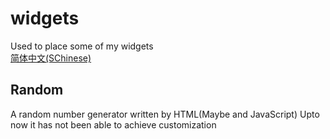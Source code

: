 # widgets
Used to place some of my widgets  
[简体中文(SChinese)]()
## Random
A random number generator written by HTML(Maybe and JavaScript)
Upto now it has not been able to achieve customization